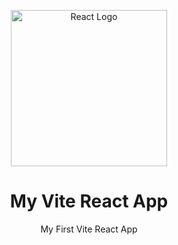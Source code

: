 <p align="center">
    <img src="https://www.linkpicture.com/q/vite-react-app-logo.png" alt="React Logo" width="250" height="250">
    <h1 align="center">My Vite React App</h1>
    <p align="center">My First Vite React App</p>
</p>